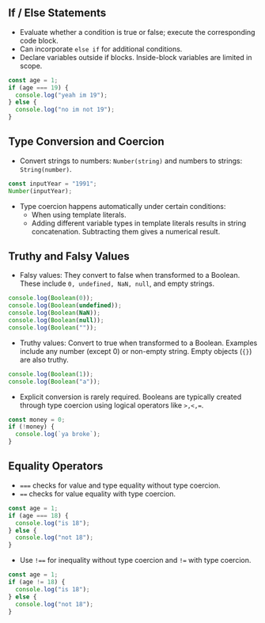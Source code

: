 ## **If / Else Statements**
- Evaluate whether a condition is true or false; execute the corresponding code block.
- Can incorporate `else if` for additional conditions.
- Declare variables outside if blocks. Inside-block variables are limited in scope.

```javascript
const age = 1;
if (age === 19) {
  console.log("yeah im 19");
} else {
  console.log("no im not 19");
}
```

## **Type Conversion and Coercion**
- Convert strings to numbers: `Number(string)` and numbers to strings: `String(number)`.

```javascript
const inputYear = "1991";
Number(inputYear);
```
  
- Type coercion happens automatically under certain conditions:
	- When using template literals.
	- Adding different variable types in template literals results in string concatenation. Subtracting them gives a numerical result.

## **Truthy and Falsy Values**
- Falsy values: They convert to false when transformed to a Boolean. These include `0, undefined, NaN, null`, and empty strings.

```javascript
console.log(Boolean(0));
console.log(Boolean(undefined));
console.log(Boolean(NaN));
console.log(Boolean(null));
console.log(Boolean(""));
```

- Truthy values: Convert to true when transformed to a Boolean. Examples include any number (except 0) or non-empty string. Empty objects (`{}`) are also truthy.

```javascript
console.log(Boolean(1));
console.log(Boolean("a"));
```

- Explicit conversion is rarely required. Booleans are typically created through type coercion using logical operators like `>,<,=`.

```javascript
const money = 0;
if (!money) {
  console.log(`ya broke`);
}
```

## **Equality Operators**

- `===` checks for value and type equality without type coercion.
- `==` checks for value equality with type coercion.

```javascript
const age = 1;
if (age === 18) {
  console.log("is 18");
} else {
  console.log("not 18");
}
```

- Use `!==` for inequality without type coercion and `!=` with type coercion.

```javascript
const age = 1;
if (age != 18) {
  console.log("is 18");
} else {
  console.log("not 18");
}
```
